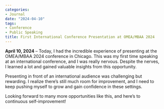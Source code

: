```yaml
---
categories:
- Journal
date: "2024-04-10"
tags:
- Conference
- Public Speaking
title: First International Conference Presentation at OMEA/MBAA 2024
---
```


**April 10, 2024** – Today, I had the incredible experience of presenting at the OMEA/MBAA 2024 conference in Chicago. This was my first time speaking at an international conference, and I was really nervous. Despite the nerves, I learned a lot and gained valuable insights from this opportunity.

Presenting in front of an international audience was challenging but rewarding. I realize there’s still much room for improvement, and I need to keep pushing myself to grow and gain confidence in these settings. 

Looking forward to many more opportunities like this, and here’s to continuous self-improvement!
